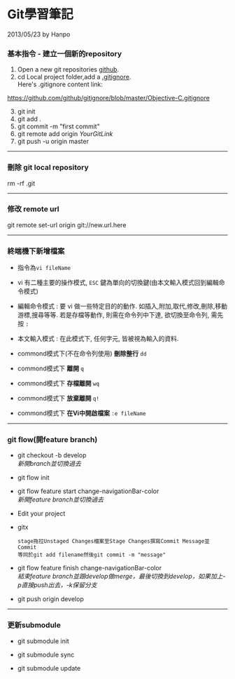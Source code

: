 # Git學習筆記

2013/05/23 by Hanpo 

### 基本指令 - 建立一個新的repository

1. Open a new git repositories [github](https://github.com/).  
2. cd Local project folder,add a [.gitignore](https://gist.github.com/1241699).  
Here's .gitignore content link:   

https://github.com/github/gitignore/blob/master/Objective-C.gitignore

3. git init
4. git add .  
5. git commit -m "first commit"  
6. git remote add origin *YourGitLink*  
7. git push -u origin master

- - -
 
### 刪除 git local repository
rm -rf .git

- - -
 
### 修改 remote url
git remote set-url origin git://new.url.here

- - -

### 終端機下新增檔案

* 指令為`vi fileName`

* vi 有二種主要的操作模式, `ESC` 鍵為單向的切換鍵(由本文輸入模式回到編輯命令模式)

* 編輯命令模式 : 要 vi 做一些特定目的的動作. 如插入,附加,取代,修改,刪除,移動游標,搜尋等等. 若是存檔等動作, 則需在命令列中下達, 欲切換至命令列, 需先按 `:`

* 本文輸入模式 : 在此模式下, 任何字元, 皆被視為輸入的資料.

* commond模式下(不在命令列使用) **刪除整行** `dd` 

* commond模式下 **離開** `q`

* commond模式下 **存檔離開** `wq`

* commond模式下 **放棄離開** `q!`

* commond模式下 **在Vi中開啟檔案** `:e fileName`

- - -

### git flow(開feature branch)
  
* git checkout -b develop  
*新開branch並切換過去* 
  
* git flow init  
  
* git flow feature start change-navigationBar-color  
*新開feature branch並切換過去*  

* Edit your project

* gitx

      stage拖拉Unstaged Changes檔案至Stage Changes撰寫Commit Message並Commit
      等同於git add filename然後git commit -m "message"
  
* git flow feature finish change-navigationBar-color  
*結束feature branch並跟develop做merge，最後切換到develop，如果加上-p直接push出去，-k保留分支*  
  
* git push origin develop  

- - -

### 更新submodule

* git submodule init 

* git submodule sync 

* git submodule update 



